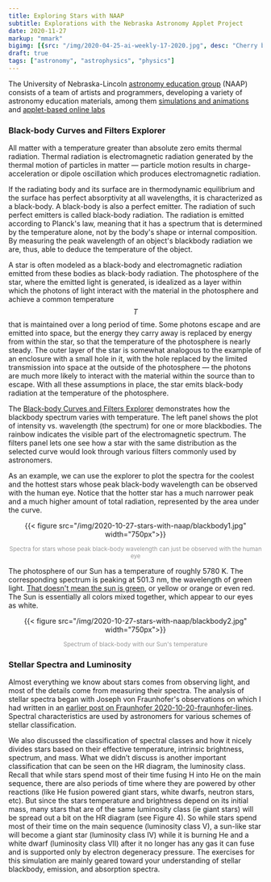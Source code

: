 ```yaml
---
title: Exploring Stars with NAAP
subtitle: Explorations with the Nebraska Astronomy Applet Project
date: 2020-11-27
markup: "mmark"
bigimg: [{src: "/img/2020-04-25-ai-weekly-17-2020.jpg", desc: "Cherry blossom (Berlin 2020)"}]
draft: true
tags: ["astronomy", "astrophysics", "physics"]
---
```


The University of Nebraska-Lincoln [astronomy education group](https://astro.unl.edu/) (NAAP) consists of a team of artists and programmers, developing a variety of astronomy education materials, among them [simulations and animations](https://astro.unl.edu/animationsLinks.html) and [applet-based online labs](https://astro.unl.edu/naap/)
 


 
<!--more-->


### Black-body Curves and Filters Explorer

All matter with a temperature greater than absolute zero emits thermal radiation. Thermal radiation is electromagnetic radiation generated by the thermal motion of particles in matter &mdash; particle motion results in charge-acceleration or dipole oscillation which produces electromagnetic radiation. 

If the radiating body and its surface are in thermodynamic equilibrium and the surface has perfect absorptivity at all wavelengths, it is characterized as a black-body. A black-body is also a perfect emitter. The radiation of such perfect emitters is called black-body radiation. The radiation is emitted according to Planck's law, meaning that it has a spectrum that is determined by the temperature alone, not by the body's shape or internal composition. By measuring the peak wavelength of an object's blackbody radiation we are, thus, able to deduce the temperature of the object. 

A star is often modeled as a black-body and electromagnetic radiation emitted from these bodies as black-body radiation. The photosphere of the star, where the emitted light is generated, is idealized as a layer within which the photons of light interact with the material in the photosphere and achieve a common temperature $$T$$ that is maintained over a long period of time. Some photons escape and are emitted into space, but the energy they carry away is replaced by energy from within the star, so that the temperature of the photosphere is nearly steady. The outer layer of the star is somewhat analogous to the example of an enclosure with a small hole in it, with the hole replaced by the limited transmission into space at the outside of the photosphere &mdash; the photons are much more likely to interact with the material within the source than to escape. With all these assumptions in place, the star emits black-body radiation at the temperature of the photosphere. 

The [Black-body Curves and Filters Explorer](https://astro.unl.edu/classaction/animations/light/bbexplorer.html) demonstrates how the blackbody spectrum varies with temperature. The left panel shows the plot of intensity vs. wavelength (the spectrum) for one or more blackbodies. The rainbow indicates the visible part of the electromagnetic spectrum. The filters panel lets one see how a star with the same distribution as the selected curve would look through various filters commonly used by astronomers.

As an example, we can use the explorer to plot the spectra for the coolest and the hottest stars whose peak black-body wavelength can be observed with the human eye. Notice that the hotter star has a much narrower peak and a much higher amount of total radiation, represented by the area under the curve.

<center>
{{< figure src="/img/2020-10-27-stars-with-naap/blackbody1.jpg" width="750px">}}
<p style="color:#989898"><small>
Spectra for stars whose peak black-body wavelength can just be observed with the human eye
</small></p>
</center>

The photosphere of our Sun has a temperature of roughly 5780 K. The corresponding spectrum is peaking at 501.3 nm, the wavelength of green light. [That doesn't mean the sun is green](http://solar-center.stanford.edu/SID/activities/GreenSun.html), or yellow or orange or even red. The Sun is essentially all colors mixed together, which appear to our eyes as white.

<center>
{{< figure src="/img/2020-10-27-stars-with-naap/blackbody2.jpg" width="750px">}}
<p style="color:#989898"><small>
Spectrum of black-body with our Sun's temperature</small></p>
</center>


### Stellar Spectra and Luminosity

Almost everything we know about stars comes from observing light, and most of the details come from measuring their spectra. The analysis of stellar spectra began with Joseph von Fraunhofer's observations on which I had written in an [earlier post on Fraunhofer 2020-10-20-fraunhofer-lines](/post/2020-10-20-fraunhofer-lines/). Spectral characteristics are used by astronomers for various schemes of stellar classification. 










We also
discussed the classification of spectral classes and how it nicely divides stars
based on their effective temperature, intrinsic brightness, spectrum, and mass.
What we didn’t discuss is another important classification that can be seen on
the HR diagram, the luminosity class.
Recall that while stars spend most of their time fusing H into He on the
main sequence, there are also periods of time where they are powered by other
reactions (like He fusion powered giant stars, white dwarfs, neutron stars, etc).
But since the stars temperature and brightness depend on its initial mass, many
stars that are of the same luminosity class (ie giant stars) will be spread out a
bit on the HR diagram (see Figure 4). So while stars spend most of their time
on the main sequence (luminosity class V), a sun-like star will become a giant
star (luminosity class IV) while it is burning He and a white dwarf (luminosity
class VII) after it no longer has any gas it can fuse and is supported only by
electron degeneracy pressure.
The exercises for this simulation are mainly geared toward your understanding of stellar blackbody, emission, and absorption spectra.